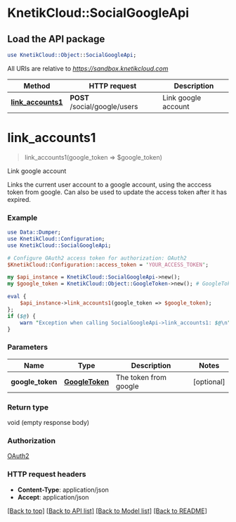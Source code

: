 # KnetikCloud::SocialGoogleApi

## Load the API package
```perl
use KnetikCloud::Object::SocialGoogleApi;
```

All URIs are relative to *https://sandbox.knetikcloud.com*

Method | HTTP request | Description
------------- | ------------- | -------------
[**link_accounts1**](SocialGoogleApi.md#link_accounts1) | **POST** /social/google/users | Link google account


# **link_accounts1**
> link_accounts1(google_token => $google_token)

Link google account

Links the current user account to a google account, using the acccess token from google. Can also be used to update the access token after it has expired.

### Example 
```perl
use Data::Dumper;
use KnetikCloud::Configuration;
use KnetikCloud::SocialGoogleApi;

# Configure OAuth2 access token for authorization: OAuth2
$KnetikCloud::Configuration::access_token = 'YOUR_ACCESS_TOKEN';

my $api_instance = KnetikCloud::SocialGoogleApi->new();
my $google_token = KnetikCloud::Object::GoogleToken->new(); # GoogleToken | The token from google

eval { 
    $api_instance->link_accounts1(google_token => $google_token);
};
if ($@) {
    warn "Exception when calling SocialGoogleApi->link_accounts1: $@\n";
}
```

### Parameters

Name | Type | Description  | Notes
------------- | ------------- | ------------- | -------------
 **google_token** | [**GoogleToken**](GoogleToken.md)| The token from google | [optional] 

### Return type

void (empty response body)

### Authorization

[OAuth2](../README.md#OAuth2)

### HTTP request headers

 - **Content-Type**: application/json
 - **Accept**: application/json

[[Back to top]](#) [[Back to API list]](../README.md#documentation-for-api-endpoints) [[Back to Model list]](../README.md#documentation-for-models) [[Back to README]](../README.md)

